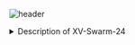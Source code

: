 ![header](https://capsule-render.vercel.app/api?type=waving&text=XV-Swarm-2024&ccolor=blue&animation=fadeIn)
<details>  
    <summary>Description of XV-Swarm-24</summary>
        The objective of this class was to create and program swarm drones ourselves. For the first few weeks of class we built the drones with m
</details>
